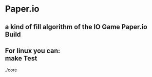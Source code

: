 Paper.io
========
a kind of fill algorithm of the IO Game Paper.io
Build
-----
For linux you can:  
              make
Test
-----
   ./core
